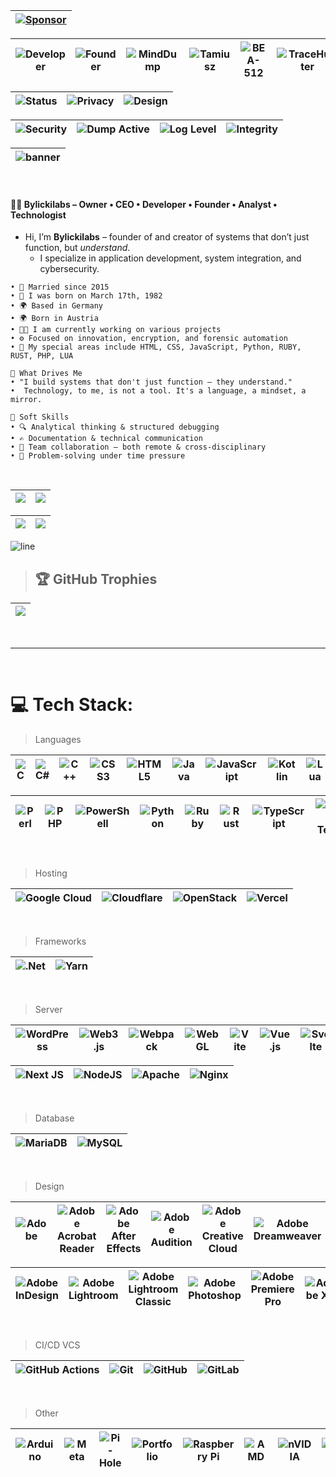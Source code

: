 | [![Sponsor](https://img.shields.io/badge/%F0%9F%92%96-Sponsor-ff69b4?style=flat-square)](https://github.com/sponsors/bylickilabs) 
|---|

| ![Developer](https://img.shields.io/badge/Role-Developer-cc0000?style=for-the-badge&logo=terminal&logoColor=white) | ![Founder](https://img.shields.io/badge/Founder-AlphaDevelopment-cc0000?style=for-the-badge&logo=codeberg&logoColor=white) | ![MindDump](https://img.shields.io/badge/Project-MindDump-cc0000?style=for-the-badge&logo=markdown&logoColor=white) | ![Tamiusz](https://img.shields.io/badge/AI-Tamiusz-cc0000?style=for-the-badge&logo=artstation&logoColor=white) | ![BEA-512](https://img.shields.io/badge/Encryption-BEA--512-cc0000?style=for-the-badge&logo=gnuprivacyguard&logoColor=white) | ![TraceHunter](https://img.shields.io/badge/Forensics-TraceHunter-cc0000?style=for-the-badge&logo=search&logoColor=white) |
|---|---|---|---|---|---|

| ![Status](https://img.shields.io/badge/Status-Stable-cc0000?style=for-the-badge&logo=codefactor&logoColor=white) | ![Privacy](https://img.shields.io/badge/Privacy-GDPR%20Compliant-cc0000?style=for-the-badge&logo=keepassxc&logoColor=white) | ![Design](https://img.shields.io/badge/Design-Terminal%20First-cc0000?style=for-the-badge&logo=gnometerminal&logoColor=white) | 
|---|---|---|

![Security](https://img.shields.io/badge/Security-Zero%20Trust-cc0000?style=for-the-badge&logo=datadog&logoColor=white) | ![Dump Active](https://img.shields.io/badge/Dump-Thought%20Protocol%20Active-cc0000?style=for-the-badge&logo=obsidian&logoColor=white) | ![Log Level](https://img.shields.io/badge/Log-Level%3A%20Deep%20System%20Insight-cc0000?style=for-the-badge&logo=logstash&logoColor=white) | ![Integrity](https://img.shields.io/badge/Integrity-Signed%20by%20Bylickilabs-cc0000?style=for-the-badge&logo=gnupg&logoColor=white) |
|---|---|---|---|

|![banner](https://github.com/user-attachments/assets/2e838a14-2ee8-40d8-8990-10b8334c2f99)|
|---|

<!-- |<img src="https://komarev.com/ghpvc/?username=bylickilabs&label=Profile%20views&color=0e75b6&style=flat" alt="bylickilabs" />|
|---|

> ## 🌐 Socials: 
|<a href="https://twitter.com/bylickilab5" target="blank"><img align="center" src="https://raw.githubusercontent.com/rahuldkjain/github-profile-readme-generator/master/src/images/icons/Social/twitter.svg" alt="bylickilab5" height="30" width="40" /></a>|[![Discord](https://img.shields.io/badge/Discord-%237289DA.svg?logo=discord&logoColor=white)](https://discord.gg/mpz2hJ6PM6) |[![Facebook](https://img.shields.io/badge/Facebook-%231877F2.svg?logo=Facebook&logoColor=white)](https://facebook.com/bylickilabs) |[![Instagram](https://img.shields.io/badge/Instagram-%23E4405F.svg?logo=Instagram&logoColor=white)](https://instagram.com/b.y.l.i.c.k.i.l.a.b.s) |[![YouTube](https://img.shields.io/badge/YouTube-%23FF0000.svg?logo=YouTube&logoColor=white)](https://youtube.com/@AlphaCorpDevs) |[![Codepen](https://img.shields.io/badge/Codepen-000000?style=for-the-badge&logo=codepen&logoColor=white)](https://codepen.io/AlphaDevelopment)| <a href="https://dev.to/bylickilabs" target="blank"><img align="center" src="https://raw.githubusercontent.com/rahuldkjain/github-profile-readme-generator/master/src/images/icons/Social/devto.svg" alt="bylickilabs" height="30" width="40" /></a>| 
|---|---|---|---|---|---|---|

|[Discord for our FiveM - GTAV Server](https://discord.gg/8CSVNswc)|[NEW GTAV Forum](https://gtav-nexus.de)|
|---|---|
-->
<br>

#### 👨‍💻 Bylickilabs – Owner • CEO • Developer • Founder • Analyst • Technologist

- Hi, I’m **Bylickilabs** – founder of and creator of systems that don’t just function, but *understand*. 
  - I specialize in application development, system integration, and cybersecurity.

```yarn
• 💍 Married since 2015
• 👶 I was born on March 17th, 1982
• 🌍 Based in Germany
• 🌍 Born in Austria  
• 👨‍💻 I am currently working on various projects
• ⚙️ Focused on innovation, encryption, and forensic automation
• 🚧 My special areas include HTML, CSS, JavaScript, Python, RUBY, RUST, PHP, LUA

🧠 What Drives Me
• "I build systems that don't just function — they understand."  
•  Technology, to me, is not a tool. It's a language, a mindset, a mirror.

🤝 Soft Skills
• 🔍 Analytical thinking & structured debugging  
• ✍️ Documentation & technical communication  
• 🤝 Team collaboration – both remote & cross-disciplinary  
• 🧩 Problem-solving under time pressure
```

<br>

|![](https://github-readme-stats.vercel.app/api?username=bylickilabs&theme=great-gatsby&hide_border=false&include_all_commits=true&count_private=true) | ![](https://nirzak-streak-stats.vercel.app/?user=bylickilabs&theme=great-gatsby&hide_border=false) |
|---|---|

| ![](https://github-profile-summary-cards.vercel.app/api/cards/profile-details?username=bylickilabs&theme=radical) | ![](https://github-readme-stats.vercel.app/api/top-langs/?username=bylickilabs&layout=compact&theme=radical&langs_count=20)
|---|---|

![line](https://github.com/bylickilabs/bylickilabs/assets/109308073/bfd77a60-d426-4470-b417-fdbab0166188) 

> ## 🏆 GitHub Trophies
|![](https://github-profile-trophy.vercel.app/?username=bylickilabs&theme=monokai&margin-h=10&margin-w=10&no-frame=true&no-bg=true&column=-1)|
|---| 

<br>

---

<br>

# 💻 Tech Stack:


> Languages

|![C](https://img.shields.io/badge/c-%2300599C.svg?style=for-the-badge&logo=c&logoColor=white) | ![C#](https://img.shields.io/badge/c%23-%23239120.svg?style=for-the-badge&logo=csharp&logoColor=white) | ![C++](https://img.shields.io/badge/c++-%2300599C.svg?style=for-the-badge&logo=c%2B%2B&logoColor=white) | ![CSS3](https://img.shields.io/badge/css3-%231572B6.svg?style=for-the-badge&logo=css3&logoColor=white) | ![HTML5](https://img.shields.io/badge/html5-%23E34F26.svg?style=for-the-badge&logo=html5&logoColor=white) | ![Java](https://img.shields.io/badge/java-%23ED8B00.svg?style=for-the-badge&logo=openjdk&logoColor=white) | ![JavaScript](https://img.shields.io/badge/javascript-%23323330.svg?style=for-the-badge&logo=javascript&logoColor=%23F7DF1E) | ![Kotlin](https://img.shields.io/badge/kotlin-%237F52FF.svg?style=for-the-badge&logo=kotlin&logoColor=white) | ![Lua](https://img.shields.io/badge/lua-%232C2D72.svg?style=for-the-badge&logo=lua&logoColor=white) | ![Markdown](https://img.shields.io/badge/markdown-%23000000.svg?style=for-the-badge&logo=markdown&logoColor=white) |
|---|---|---|---|---|---|---|---|---|---|

|![Perl](https://img.shields.io/badge/perl-%2339457E.svg?style=for-the-badge&logo=perl&logoColor=white) | ![PHP](https://img.shields.io/badge/php-%23777BB4.svg?style=for-the-badge&logo=php&logoColor=white) | ![PowerShell](https://img.shields.io/badge/PowerShell-%235391FE.svg?style=for-the-badge&logo=powershell&logoColor=white) | ![Python](https://img.shields.io/badge/python-3670A0?style=for-the-badge&logo=python&logoColor=ffdd54) | ![Ruby](https://img.shields.io/badge/ruby-%23CC342D.svg?style=for-the-badge&logo=ruby&logoColor=white) | ![Rust](https://img.shields.io/badge/rust-%23000000.svg?style=for-the-badge&logo=rust&logoColor=white) | ![TypeScript](https://img.shields.io/badge/typescript-%23007ACC.svg?style=for-the-badge&logo=typescript&logoColor=white) |![Windows Terminal](https://img.shields.io/badge/Windows%20Terminal-%234D4D4D.svg?style=for-the-badge&logo=windows-terminal&logoColor=white) |
|---|---|---|---|---|---|---|---|

<br>

> Hosting

| ![Google Cloud](https://img.shields.io/badge/GoogleCloud-%234285F4.svg?style=for-the-badge&logo=google-cloud&logoColor=white) | ![Cloudflare](https://img.shields.io/badge/Cloudflare-F38020?style=for-the-badge&logo=Cloudflare&logoColor=white) | ![OpenStack](https://img.shields.io/badge/Openstack-%23f01742.svg?style=for-the-badge&logo=openstack&logoColor=white) | ![Vercel](https://img.shields.io/badge/vercel-%23000000.svg?style=for-the-badge&logo=vercel&logoColor=white) |
|---|---|---|---|

<br>

> Frameworks

| ![.Net](https://img.shields.io/badge/.NET-5C2D91?style=for-the-badge&logo=.net&logoColor=white) | ![Yarn](https://img.shields.io/badge/yarn-%232C8EBB.svg?style=for-the-badge&logo=yarn&logoColor=white) |
|---|---|

<br>

> Server

| ![WordPress](https://img.shields.io/badge/WordPress-%23117AC9.svg?style=for-the-badge&logo=WordPress&logoColor=white) | ![Web3.js](https://img.shields.io/badge/web3.js-F16822?style=for-the-badge&logo=web3.js&logoColor=white) | ![Webpack](https://img.shields.io/badge/webpack-%238DD6F9.svg?style=for-the-badge&logo=webpack&logoColor=black) | ![WebGL](https://img.shields.io/badge/WebGL-990000?logo=webgl&logoColor=white&style=for-the-badge) | ![Vite](https://img.shields.io/badge/vite-%23646CFF.svg?style=for-the-badge&logo=vite&logoColor=white) | ![Vue.js](https://img.shields.io/badge/vue.js-%2335495e.svg?style=for-the-badge&logo=vuedotjs&logoColor=%234FC08D) | ![Svelte](https://img.shields.io/badge/svelte-%23f1413d.svg?style=for-the-badge&logo=svelte&logoColor=white) | ![OpenGL](https://img.shields.io/badge/OpenGL-%23FFFFFF.svg?style=for-the-badge&logo=opengl) | ![OpenCV](https://img.shields.io/badge/opencv-%23white.svg?style=for-the-badge&logo=opencv&logoColor=white) | ![NPM](https://img.shields.io/badge/NPM-%23CB3837.svg?style=for-the-badge&logo=npm&logoColor=white) | 
|---|---|---|---|---|---|---|---|---|---|

| ![Next JS](https://img.shields.io/badge/Next-black?style=for-the-badge&logo=next.js&logoColor=white) | ![NodeJS](https://img.shields.io/badge/node.js-6DA55F?style=for-the-badge&logo=node.js&logoColor=white) | ![Apache](https://img.shields.io/badge/apache-%23D42029.svg?style=for-the-badge&logo=apache&logoColor=white) | ![Nginx](https://img.shields.io/badge/nginx-%23009639.svg?style=for-the-badge&logo=nginx&logoColor=white) |
|---|---|---|---|

<br>

> Database

| ![MariaDB](https://img.shields.io/badge/MariaDB-003545?style=for-the-badge&logo=mariadb&logoColor=white) | ![MySQL](https://img.shields.io/badge/mysql-4479A1.svg?style=for-the-badge&logo=mysql&logoColor=white) |
|---|---|

<br>

> Design

| ![Adobe](https://img.shields.io/badge/adobe-%23FF0000.svg?style=for-the-badge&logo=adobe&logoColor=white) | ![Adobe Acrobat Reader](https://img.shields.io/badge/Adobe%20Acrobat%20Reader-EC1C24.svg?style=for-the-badge&logo=Adobe%20Acrobat%20Reader&logoColor=white) |![Adobe After Effects](https://img.shields.io/badge/Adobe%20After%20Effects-9999FF.svg?style=for-the-badge&logo=Adobe%20After%20Effects&logoColor=white) |![Adobe Audition](https://img.shields.io/badge/Adobe%20Audition-9999FF.svg?style=for-the-badge&logo=Adobe%20Audition&logoColor=white) |![Adobe Creative Cloud](https://img.shields.io/badge/Adobe%20Creative%20Cloud-DA1F26.svg?style=for-the-badge&logo=Adobe%20Creative%20Cloud&logoColor=white) | ![Adobe Dreamweaver](https://img.shields.io/badge/Adobe%20Dreamweaver-FF61F6.svg?style=for-the-badge&logo=Adobe%20Dreamweaver&logoColor=white) | ![Adobe Fonts](https://img.shields.io/badge/Adobe%20Fonts-000B1D.svg?style=for-the-badge&logo=Adobe%20Fonts&logoColor=white) | ![Adobe Illustrator](https://img.shields.io/badge/adobe%20illustrator-%23FF9A00.svg?style=for-the-badge&logo=adobe%20illustrator&logoColor=white) |
|---|---|---|---|---|---|---|---|

| ![Adobe InDesign](https://img.shields.io/badge/Adobe%20InDesign-49021F?style=for-the-badge&logo=adobeindesign&logoColor=FF3366) | ![Adobe Lightroom](https://img.shields.io/badge/Adobe%20Lightroom-31A8FF.svg?style=for-the-badge&logo=Adobe%20Lightroom&logoColor=white) | ![Adobe Lightroom Classic](https://img.shields.io/badge/Adobe%20Lightroom%20Classic-31A8FF.svg?style=for-the-badge&logo=Adobe%20Lightroom%20Classic&logoColor=white) |![Adobe Photoshop](https://img.shields.io/badge/adobe%20photoshop-%2331A8FF.svg?style=for-the-badge&logo=adobe%20photoshop&logoColor=white) | ![Adobe Premiere Pro](https://img.shields.io/badge/Adobe%20Premiere%20Pro-9999FF.svg?style=for-the-badge&logo=Adobe%20Premiere%20Pro&logoColor=white) | ![Adobe XD](https://img.shields.io/badge/Adobe%20XD-470137?style=for-the-badge&logo=Adobe%20XD&logoColor=#FF61F6) |![Blender](https://img.shields.io/badge/blender-%23F5792A.svg?style=for-the-badge&logo=blender&logoColor=white) |
|---|---|---|---|---|---|---|

<br>

> CI/CD VCS

| ![GitHub Actions](https://img.shields.io/badge/github%20actions-%232671E5.svg?style=for-the-badge&logo=githubactions&logoColor=white) | ![Git](https://img.shields.io/badge/git-%23F05033.svg?style=for-the-badge&logo=git&logoColor=white) | ![GitHub](https://img.shields.io/badge/github-%23121011.svg?style=for-the-badge&logo=github&logoColor=white) | ![GitLab](https://img.shields.io/badge/gitlab-%23181717.svg?style=for-the-badge&logo=gitlab&logoColor=white) |
|---|---|---|---|

<br>

>Other

| ![Arduino](https://img.shields.io/badge/-Arduino-00979D?style=for-the-badge&logo=Arduino&logoColor=white) | ![Meta](https://img.shields.io/badge/Meta-%230467DF.svg?style=for-the-badge&logo=Meta&logoColor=white) | ![Pi-Hole](https://img.shields.io/badge/pihole-%2396060C.svg?style=for-the-badge&logo=pi-hole&logoColor=white) | ![Portfolio](https://img.shields.io/badge/Portfolio-%23000000.svg?style=for-the-badge&logo=firefox&logoColor=#FF7139) | ![Raspberry Pi](https://img.shields.io/badge/-Raspberry_Pi-C51A4A?style=for-the-badge&logo=Raspberry-Pi) |![AMD](https://img.shields.io/badge/AMD-%23000000.svg?style=for-the-badge&logo=amd&logoColor=white) |![nVIDIA](https://img.shields.io/badge/nVIDIA-%2376B900.svg?style=for-the-badge&logo=nVIDIA&logoColor=white) | ![OpenGL](https://img.shields.io/badge/OpenGL-white?logo=OpenGL&style=for-the-badge) |
|---|---|---|---|---|---|---|---|

<!--
**bylickilabs/bylickilabs** is a ✨ _special_ ✨ repository because its `README.md` (this file) appears on your GitHub profile.
-->

